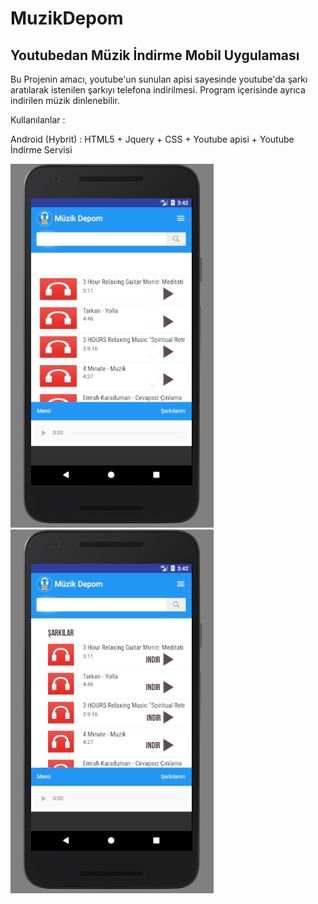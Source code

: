 # MuzikDepom
## Youtubedan Müzik İndirme Mobil Uygulaması


Bu Projenin amacı, youtube'un sunulan apisi sayesinde youtube'da şarkı aratılarak istenilen şarkıyı telefona indirilmesi.
Program içerisinde ayrıca indirilen müzik dinlenebilir.

Kullanılanlar :

Android (Hybrit) : HTML5 + Jquery + CSS + Youtube apisi + Youtube İndirme Servisi

<img src="./resim1.png">
<img src="./resim2.png">

